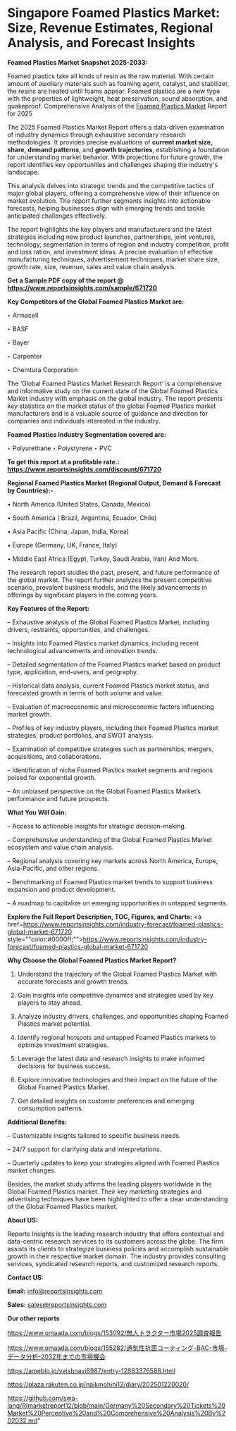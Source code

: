 # Singapore Foamed Plastics Market: Size, Revenue Estimates, Regional Analysis, and Forecast Insights

<strong>Foamed Plastics Market Snapshot 2025-2033:</strong>

Foamed plastics take all kinds of resin as the raw material. With certain amount of auxiliary materials such as foaming agent, catalyst, and stabilizer, the resins are heated until foams appear. Foamed plastics are a new type with the properties of lightweight, heat preservation, sound absorption, and quakeproof. Comprehensive Analysis of the <a href=https://www.reportsinsights.com/sample/671720>Foamed Plastics Market</a> Report for 2025

The 2025 Foamed Plastics Market Report offers a data-driven examination of industry dynamics through exhaustive secondary research methodologies. It provides precise evaluations of <strong>current market size, share, demand patterns</strong>, and <strong>growth trajectories</strong>, establishing a foundation for understanding market behavior. With projections for future growth, the report identifies key opportunities and challenges shaping the industry's landscape.

This analysis delves into strategic trends and the competitive tactics of major global players, offering a comprehensive view of their influence on market evolution. The report further segments insights into actionable forecasts, helping businesses align with emerging trends and tackle anticipated challenges effectively.

The report highlights the key players and manufacturers and the latest strategies including new product launches, partnerships, joint ventures, technology, segmentation in terms of region and industry competition, profit and loss ration, and investment ideas. A precise evaluation of effective manufacturing techniques, advertisement techniques, market share size, growth rate, size, revenue, sales and value chain analysis.

<strong>Get a Sample PDF copy of the report @ <a href=https://www.reportsinsights.com/sample/671720 style=color:#0000ff;>https://www.reportsinsights.com/sample/671720</a></strong>

<strong>Key Competitors of the Global Foamed Plastics Market are:</strong>

‣ Armacell

‣ BASF

‣ Bayer

‣ Carpenter

‣ Chemtura Corporation

The ‘Global Foamed Plastics Market Research Report’ is a comprehensive and informative study on the current state of the Global Foamed Plastics Market industry with emphasis on the global industry. The report presents key statistics on the market status of the global Foamed Plastics market manufacturers and is a valuable source of guidance and direction for companies and individuals interested in the industry.

<strong>Foamed Plastics Industry Segmentation covered are:</strong>

‣ Polyurethane
‣ Polystyrene
‣ PVC

<strong>To get this report at a profitable rate.: <a href=https://www.reportsinsights.com/discount/671720 style=color:#0000ff;>https://www.reportsinsights.com/discount/671720</a></strong>

<strong>Regional Foamed Plastics Market (Regional Output, Demand &amp; Forecast by Countries):-</strong>

• North America (United States, Canada, Mexico)

• South America ( Brazil, Argentina, Ecuador, Chile)

• Asia Pacific (China, Japan, India, Korea)

• Europe (Germany, UK, France, Italy)

• Middle East Africa (Egypt, Turkey, Saudi Arabia, Iran) And More.

The research report studies the past, present, and future performance of the global market. The report further analyzes the present competitive scenario, prevalent business models, and the likely advancements in offerings by significant players in the coming years.

<strong>Key Features of the Report:</strong>

– Exhaustive analysis of the Global Foamed Plastics Market, including drivers, restraints, opportunities, and challenges.

– Insights into Foamed Plastics market dynamics, including recent technological advancements and innovation trends.

– Detailed segmentation of the Foamed Plastics market based on product type, application, end-users, and geography.

– Historical data analysis, current Foamed Plastics market status, and forecasted growth in terms of both volume and value.

– Evaluation of macroeconomic and microeconomic factors influencing market growth.

– Profiles of key industry players, including their Foamed Plastics market strategies, product portfolios, and SWOT analysis.

– Examination of competitive strategies such as partnerships, mergers, acquisitions, and collaborations.

– Identification of niche Foamed Plastics market segments and regions poised for exponential growth.

– An unbiased perspective on the Global Foamed Plastics Market’s performance and future prospects.

<strong>What You Will Gain:</strong>

– Access to actionable insights for strategic decision-making.

– Comprehensive understanding of the Global Foamed Plastics Market ecosystem and value chain analysis.

– Regional analysis covering key markets across North America, Europe, Asia-Pacific, and other regions.

– Benchmarking of Foamed Plastics market trends to support business expansion and product development.

– A roadmap to capitalize on emerging opportunities in untapped segments.

<strong>Explore the Full Report Description, TOC, Figures, and Charts:</strong>
<a href=https://www.reportsinsights.com/industry-forecast/foamed-plastics-global-market-671720 style=""color:#0000ff;"">https://www.reportsinsights.com/industry-forecast/foamed-plastics-global-market-671720</a>

<strong>Why Choose the Global Foamed Plastics Market Report?</strong>

1. Understand the trajectory of the Global Foamed Plastics Market with accurate forecasts and growth trends.

2. Gain insights into competitive dynamics and strategies used by key players to stay ahead.

3. Analyze industry drivers, challenges, and opportunities shaping Foamed Plastics market potential.

4. Identify regional hotspots and untapped Foamed Plastics markets to optimize investment strategies.

5. Leverage the latest data and research insights to make informed decisions for business success.

6. Explore innovative technologies and their impact on the future of the Global Foamed Plastics Market.

7. Get detailed insights on customer preferences and emerging consumption patterns.

<strong>Additional Benefits:</strong>

– Customizable insights tailored to specific business needs.

– 24/7 support for clarifying data and interpretations.

– Quarterly updates to keep your strategies aligned with Foamed Plastics market changes.

Besides, the market study affirms the leading players worldwide in the Global Foamed Plastics market. Their key marketing strategies and advertising techniques have been highlighted to offer a clear understanding of the Global Foamed Plastics market.

<strong><strong>About US</strong>:</strong>

Reports Insights is the leading research industry that offers contextual and data-centric research services to its customers across the globe. The firm assists its clients to strategize business policies and accomplish sustainable growth in their respective market domain. The industry provides consulting services, syndicated research reports, and customized research reports.

<strong>Contact US:</strong>

<p class=><b>Email:</b> <a href=mailto:info@reportsinsights.com>info@reportsinsights.com</a></p>
<p class=><b>Sales:</b> <a href=mailto:sales@reportsinsights.com>sales@reportsinsights.com</a></p>

<strong>Our other reports</strong>

<a href=https://www.omaada.com/blogs/153092/無人トラクター市場2025調査報告>https://www.omaada.com/blogs/153092/無人トラクター市場2025調査報告</a>

<a href=https://www.omaada.com/blogs/155282/通気性抗菌コーティング-BAC-市場-データ分析-2032年までの市場機会>https://www.omaada.com/blogs/155282/通気性抗菌コーティング-BAC-市場-データ分析-2032年までの市場機会</a>

<a href=https://ameblo.jp/vaishnavi8987/entry-12883376588.html>https://ameblo.jp/vaishnavi8987/entry-12883376588.html</a>

<a href=https://plaza.rakuten.co.jp/naikmohini12/diary/202501220020/>https://plaza.rakuten.co.jp/naikmohini12/diary/202501220020/</a>

<a href=https://github.com/swa-lang/RImarketreport12/blob/main/Germany%20Secondary%20Tickets%20Market%20Perceptive%20and%20Comprehensive%20Analysis%20By%202032.md>https://github.com/swa-lang/RImarketreport12/blob/main/Germany%20Secondary%20Tickets%20Market%20Perceptive%20and%20Comprehensive%20Analysis%20By%202032.md</a>"
